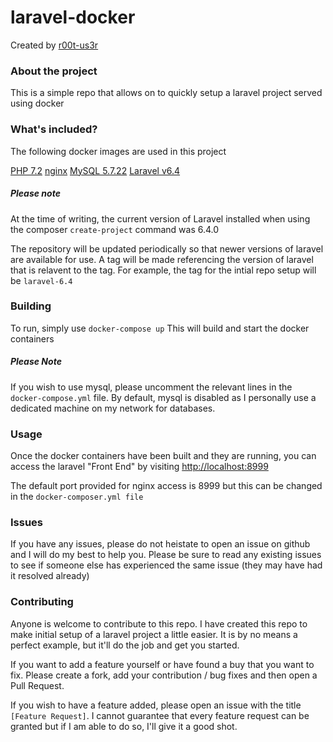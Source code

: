 # laravel-docker

Created by [r00t-us3r](https://github.com/r00t-us3r)

### About the project

This is a simple repo that allows on to quickly setup a laravel project served using docker

### What's included?

The following docker images are used in this project

[PHP 7.2](https://hub.docker.com/_/php?tab=tags&page=1&name=7.2-fpm-alpine)
[nginx](https://hub.docker.com/_/nginx?tab=tags&page=1&name=stable-alpine)
[MySQL 5.7.22](https://hub.docker.com/_/mysql?tab=tags&page=1&name=5.7.22)
[Laravel v6.4](https://laravel.com/)

##### Please note

At the time of writing, the current version of Laravel installed when using the composer ```create-project``` command was 6.4.0

The repository will be updated periodically so that newer versions of laravel are available for use.
A tag will be made referencing the version of laravel that is relavent to the tag. 
For example, the tag for the intial repo setup will be ```laravel-6.4```

### Building

To run, simply use ```docker-compose up```
This will build and start the docker containers

##### Please Note

If you wish to use mysql, please uncomment the relevant lines in the ```docker-compose.yml``` file.
By default, mysql is disabled as I personally use a dedicated machine on my network for databases.

### Usage

Once the docker containers have been built and they are running, you can access the laravel "Front End" by visiting [http://localhost:8999](http://localhost:8999)

The default port provided for nginx access is 8999 but this can be changed in the ```docker-composer.yml file```

### Issues

If you have any issues, please do not heistate to open an issue on github and I will do my best to help you.
Please be sure to read any existing issues to see if someone else has experienced the same issue (they may have had it resolved already)

### Contributing

Anyone is welcome to contribute to this repo. I have created this repo to make initial setup of a laravel project a little easier. It is by no means a perfect example, but it'll do the job and get you started.

If you want to add a feature yourself or have found a buy that you want to fix. Please create a fork, add your contribution / bug fixes and then open a Pull Request.

If you wish to have a feature added, please open an issue with the title ```[Feature Request]```.
I cannot guarantee that every feature request can be granted but if I am able to do so, I'll give it a good shot.
